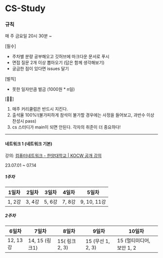 # CS-Study
### 규칙 

매 주 금요일 20시 30분 ~ 

[필수] 
- 주차별 분량 공부해오고 깃허브에 마크다운 문서로 푸시 
- 면접 질문 2개 이상 뽑아오기 (답은 함께 생각해보기)
- 궁금한 점이 있다면 issues 달기

[벌칙] 
- 못한 일자만큼 벌금 (1000원 * n일) 

[🏃‍♀️] 
1. 매주 커리큘럼은 반드시 지킨다. 
2. 출석율 100%!(불가피하게 참석이 불가할 경우에는 사정을 들어보고, 과반수 이상 찬성시 pass)
3. cs 스터디가 main이 되면 안된다. 각자의 취준이 더 중요하다!

---

#### 네트워크 1 (네트워크 기본)
강의: [컴퓨터네트워크 - 한양대학교 | KOCW 공개 강의](http://www.kocw.net/home/cview.do?cid=6166c077e545b736)

23.07.01 ~ 07.14

##### 1주차

|1일차|2일차|3일차|4일차|5일차|
|---|---|---|---|---|
|1, 2강|3, 4강|5, 6강|7, 8강|9, 10, 11강|

##### 2주차

| 6일차    | 7일차          | 8일차          | 9일차             | 10일차 |
| -------- | -------------- | -------------- | ----------------- | ------ |
| 12, 13강 | 14, 15 (링크1) | 15( 링크 2, 3) | 15 (무선 1, 2, 3) | 15 (멀티미디어, 보안 1, 2 |
